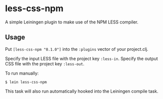 # less-css-npm

A simple Leiningen plugin to make use of the NPM LESS compiler.

## Usage

Put `[less-css-npm "0.1.0"]` into the `:plugins` vector of your project.clj.

Specify the input LESS file with the project key `:less-in`.
Specify the output CSS file with the project key `:less-out`.

To run manually:

    $ lein less-css-npm

This task will also run automatically hooked into the Leiningen compile task.
